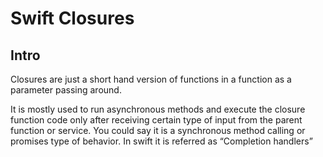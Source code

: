 # Swift Closures

## Intro

Closures are just a short hand version of functions in a function as a parameter passing around.

It is mostly used to run asynchronous methods and execute the closure function code only after receiving certain type of input from the parent function or service.
You could say it is a synchronous method calling or promises type of behavior. In swift it is referred as “Completion handlers”
